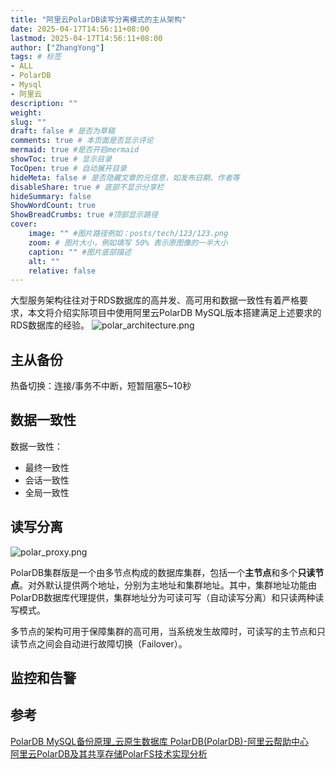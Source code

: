```yaml
---
title: "阿里云PolarDB读写分离模式的主从架构"
date: 2025-04-17T14:56:11+08:00
lastmod: 2025-04-17T14:56:11+08:00
author: ["ZhangYong"]
tags: # 标签
- ALL
- PolarDB
- Mysql
- 阿里云
description: ""
weight:
slug: ""
draft: false # 是否为草稿
comments: true # 本页面是否显示评论
mermaid: true #是否开启mermaid
showToc: true # 显示目录
TocOpen: true # 自动展开目录
hideMeta: false # 是否隐藏文章的元信息，如发布日期、作者等
disableShare: true # 底部不显示分享栏
hideSummary: false
ShowWordCount: true
ShowBreadCrumbs: true #顶部显示路径
cover:
    image: "" #图片路径例如：posts/tech/123/123.png
    zoom: # 图片大小，例如填写 50% 表示原图像的一半大小
    caption: "" #图片底部描述
    alt: ""
    relative: false
---
```


大型服务架构往往对于RDS数据库的高并发、高可用和数据一致性有着严格要求，本文将介绍实际项目中使用阿里云PolarDB MySQL版本搭建满足上述要求的RDS数据库的经验。
![polar_architecture.png](/images/Mysql/polar_architecture.png)

## 主从备份

热备切换：连接/事务不中断，短暂阻塞5~10秒

## 数据一致性

数据一致性：
- 最终一致性
- 会话一致性
- 全局一致性

## 读写分离
![polar_proxy.png](/images/Mysql/polar_proxy.png)

PolarDB集群版是一个由多节点构成的数据库集群，包括一个**主节点**和多个**只读节点**。对外默认提供两个地址，分别为主地址和集群地址。其中，集群地址功能由PolarDB数据库代理提供，集群地址分为可读可写（自动读写分离）和只读两种读写模式。

多节点的架构可用于保障集群的高可用，当系统发生故障时，可读写的主节点和只读节点之间会自动进行故障切换（Failover）。

## 监控和告警

## 参考
[PolarDB MySQL备份原理_云原生数据库 PolarDB(PolarDB)-阿里云帮助中心](https://help.aliyun.com/zh/polardb/polardb-for-mysql/user-guide/how-backup-works?spm=a2c4g.11186623.help-menu-2249963.d_5_11_5.6379211djwNfNi)          
[阿里云PolarDB及其共享存储PolarFS技术实现分析](https://sq.sf.163.com/blog/article/209129602406035456?tag=M_tg_373_65)